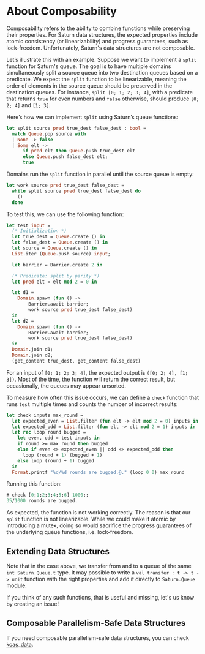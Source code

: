 # About Composability

Composability refers to the ability to combine functions while preserving their properties. For Saturn data structures, the expected properties include atomic consistency (or linearizability) and progress guarantees, such as lock-freedom. Unfortunately, Saturn's data structures are not composable.

Let’s illustrate this with an example. Suppose we want to implement a `split` function for Saturn's queue. The goal is to have multiple domains simultaneously split a source queue into two destination queues based on a predicate. We expect the `split` function to be linearizable, meaning the order of elements in the source queue should be preserved in the destination queues. For instance, `split [0; 1; 2; 3; 4]`, with a predicate that returns `true` for even numbers and `false` otherwise, should produce `[0; 2; 4]` and `[1; 3]`.

Here’s how we can implement `split` using Saturn’s queue functions:

```ocaml
let split source pred true_dest false_dest : bool =
  match Queue.pop source with
  | None -> false
  | Some elt ->
      if pred elt then Queue.push true_dest elt 
      else Queue.push false_dest elt;
      true
```

Domains run the `split` function in parallel until the source queue is empty:

```ocaml
let work source pred true_dest false_dest =
  while split source pred true_dest false_dest do
    ()
  done
```

To test this, we can use the following function:

```ocaml
let test input =
  (* Initialization *)
  let true_dest = Queue.create () in
  let false_dest = Queue.create () in
  let source = Queue.create () in
  List.iter (Queue.push source) input;

  let barrier = Barrier.create 2 in

  (* Predicate: split by parity *)
  let pred elt = elt mod 2 = 0 in

  let d1 =
    Domain.spawn (fun () ->
        Barrier.await barrier;
        work source pred true_dest false_dest)
  in
  let d2 =
    Domain.spawn (fun () ->
        Barrier.await barrier;
        work source pred true_dest false_dest)
  in
  Domain.join d1;
  Domain.join d2;
  (get_content true_dest, get_content false_dest)
```

For an input of `[0; 1; 2; 3; 4]`, the expected output is `([0; 2; 4], [1; 3])`. Most of the time, the function will return the correct result, but occasionally, the queues may appear unsorted.

To measure how often this issue occurs, we can define a `check` function that runs `test` multiple times and counts the number of incorrect results:

```ocaml
let check inputs max_round =
  let expected_even = List.filter (fun elt -> elt mod 2 = 0) inputs in
  let expected_odd = List.filter (fun elt -> elt mod 2 = 1) inputs in
  let rec loop round bugged =
    let even, odd = test inputs in
    if round >= max_round then bugged
    else if even <> expected_even || odd <> expected_odd then
      loop (round + 1) (bugged + 1)
    else loop (round + 1) bugged
  in
  Format.printf "%d/%d rounds are bugged.@." (loop 0 0) max_round
```

Running this function:

```ocaml
# check [0;1;2;3;4;5;6] 1000;;
35/1000 rounds are bugged.
```

As expected, the function is not working correctly. The reason is that our `split` function is not linearizable. While we could make it atomic by introducing a mutex, doing so would sacrifice the progress guarantees of the underlying queue functions, i.e. lock-freedom.

## Extending Data Structures

Note that in the case above, we transfer from and to a queue of the same `int Saturn.Queue.t` type. It may possible to write a `val transfer : t -> t -> unit` function with the right properties and add it directly to `Saturn.Queue` module.

If you think of any such functions, that is useful and missing, let's us know by creating an issue!

## Composable Parallelism-Safe Data Structures

If you need composable parallelism-safe data structures, you can check [kcas_data](https://github.com/ocaml-multicore/cas#programming-with-transactional-data-structures).
